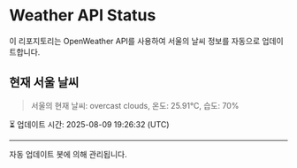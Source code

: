 
# Weather API Status

이 리포지토리는 OpenWeather API를 사용하여 서울의 날씨 정보를 자동으로 업데이트합니다.

## 현재 서울 날씨
> 서울의 현재 날씨: overcast clouds, 온도: 25.91°C, 습도: 70%

⏳ 업데이트 시간: 2025-08-09 19:26:32 (UTC)

---
자동 업데이트 봇에 의해 관리됩니다.
